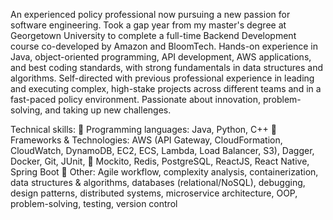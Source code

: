 An experienced policy professional now pursuing a new passion for software engineering. Took a gap year from my master's degree at Georgetown University to complete a full-time Backend Development course co-developed by Amazon and BloomTech. Hands-on experience in Java, object-oriented programming, API development, AWS applications, and best coding standards, with strong fundamentals in data structures and algorithms. Self-directed with previous professional experience in leading and executing complex, high-stake projects across different teams and in a fast-paced policy environment. Passionate about innovation, problem-solving, and taking up new challenges.


Technical skills:
📌 Programming languages: Java, Python, C++
📌 Frameworks & Technologies: AWS (API Gateway, CloudFormation, CloudWatch, DynamoDB, EC2, ECS, Lambda, Load Balancer, S3), Dagger, Docker, Git, JUnit, 📌 Mockito, Redis, PostgreSQL, ReactJS, React Native, Spring Boot
📌 Other: Agile workflow, complexity analysis, containerization, data structures & algorithms, databases (relational/NoSQL), debugging, design patterns, distributed systems, microservice architecture, OOP, problem-solving, testing, version control
